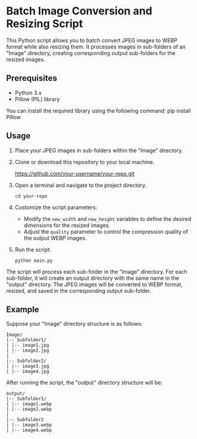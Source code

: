 # Batch Image Conversion and Resizing Script

This Python script allows you to batch convert JPEG images to WEBP format while also resizing them. It processes images in sub-folders of an "Image" directory, creating corresponding output sub-folders for the resized images.

## Prerequisites

- Python 3.x
- Pillow (PIL) library

You can install the required library using the following command:
pip install Pillow

## Usage

1. Place your JPEG images in sub-folders within the "Image" directory.
2. Clone or download this repository to your local machine.

    https://github.com/your-username/your-repo.git
3. Open a terminal and navigate to the project directory.

    `cd your-repo`
4. Customize the script parameters:

   - Modify the `new_width` and `new_height` variables to define the desired dimensions for the resized images.
   - Adjust the `quality` parameter to control the compression quality of the output WEBP images.
5. Run the script:

    `python main.py`

The script will process each sub-folder in the "Image" directory. For each sub-folder, it will create an output directory with the same name in the "output" directory. The JPEG images will be converted to WEBP format, resized, and saved in the corresponding output sub-folder.

## Example

Suppose your "Image" directory structure is as follows:

    Image/
    |-- Subfolder1/
    | |-- image1.jpg
    | |-- image2.jpg
    |
    |-- Subfolder2/
    | |-- image3.jpg
    | |-- image4.jpg

After running the script, the "output" directory structure will be:

    output/
    |-- Subfolder1/
    | |-- image1.webp
    | |-- image2.webp
    |
    |-- Subfolder2
    | |-- image3.webp
    | |-- image4.webp



